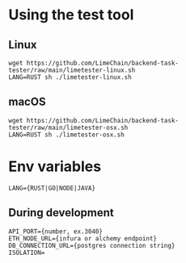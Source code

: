 # Using the test tool

## Linux
```
wget https://github.com/LimeChain/backend-task-tester/raw/main/limetester-linux.sh
LANG=RUST sh ./limetester-linux.sh
```
## macOS
```
wget https://github.com/LimeChain/backend-task-tester/raw/main/limetester-osx.sh
LANG=RUST sh ./limetester-osx.sh
```

# Env variables
```
LANG={RUST|GO|NODE|JAVA}

```
## During development
```
API_PORT={number, ex.3040}
ETH_NODE_URL={infura or alchemy endpoint}
DB_CONNECTION_URL={postgres connection string}
ISOLATION=
```